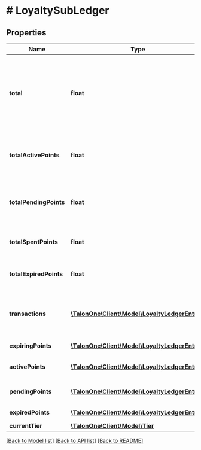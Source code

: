 # # LoyaltySubLedger

## Properties

Name | Type | Description | Notes
------------ | ------------- | ------------- | -------------
**total** | **float** | **DEPRECATED** Use &#x60;totalActivePoints&#x60; property instead. Total amount of currently active and available points in the customer&#39;s balance. | 
**totalActivePoints** | **float** | Total amount of currently active and available points in the customer&#39;s balance. | 
**totalPendingPoints** | **float** | Total amount of pending points, which are not active yet but will become active in the future. | 
**totalSpentPoints** | **float** | Total amount of points already spent by this customer. | 
**totalExpiredPoints** | **float** | Total amount of points, that expired without ever being spent. | 
**transactions** | [**\TalonOne\Client\Model\LoyaltyLedgerEntry[]**](LoyaltyLedgerEntry.md) | List of all events that have happened such as additions, subtractions and expiries. | [optional] 
**expiringPoints** | [**\TalonOne\Client\Model\LoyaltyLedgerEntry[]**](LoyaltyLedgerEntry.md) | List of all points that will expire. | [optional] 
**activePoints** | [**\TalonOne\Client\Model\LoyaltyLedgerEntry[]**](LoyaltyLedgerEntry.md) | List of all currently active points. | [optional] 
**pendingPoints** | [**\TalonOne\Client\Model\LoyaltyLedgerEntry[]**](LoyaltyLedgerEntry.md) | List of all points pending activation. | [optional] 
**expiredPoints** | [**\TalonOne\Client\Model\LoyaltyLedgerEntry[]**](LoyaltyLedgerEntry.md) | List of expired points. | [optional] 
**currentTier** | [**\TalonOne\Client\Model\Tier**](Tier.md) |  | [optional] 

[[Back to Model list]](../../README.md#documentation-for-models) [[Back to API list]](../../README.md#documentation-for-api-endpoints) [[Back to README]](../../README.md)



